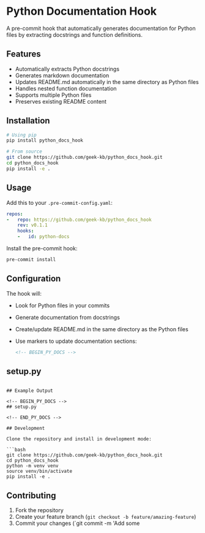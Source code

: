# Python Documentation Hook

A pre-commit hook that automatically generates documentation for Python files by extracting docstrings and function definitions.

## Features

- Automatically extracts Python docstrings
- Generates markdown documentation
- Updates README.md automatically in the same directory as Python files
- Handles nested function documentation
- Supports multiple Python files
- Preserves existing README content

## Installation

```bash
# Using pip
pip install python_docs_hook

# From source
git clone https://github.com/geek-kb/python_docs_hook.git
cd python_docs_hook
pip install -e .
```

## Usage

Add this to your `.pre-commit-config.yaml`:

```yaml
repos:
-   repo: https://github.com/geek-kb/python_docs_hook
    rev: v0.1.1
    hooks:
    -   id: python-docs
```

Install the pre-commit hook:

```bash
pre-commit install
```

## Configuration

The hook will:

- Look for Python files in your commits
- Generate documentation from docstrings
- Create/update README.md in the same directory as the Python files
- Use markers to update documentation sections:

  ```markdown
  <!-- BEGIN_PY_DOCS -->

## setup.py

<!-- END_PY_DOCS -->
  ```

## Example Output

<!-- BEGIN_PY_DOCS -->
## setup.py

<!-- END_PY_DOCS -->

## Development

Clone the repository and install in development mode:

```bash
git clone https://github.com/geek-kb/python_docs_hook.git
cd python_docs_hook
python -m venv venv
source venv/bin/activate
pip install -e .
```

## Contributing

1. Fork the repository
2. Create your feature branch (`git checkout -b feature/amazing-feature`)
3. Commit your changes (`git commit -m 'Add some
